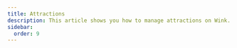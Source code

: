 ```yaml
---
title: Attractions
description: This article shows you how to manage attractions on Wink.
sidebar:
  order: 9
---
```


